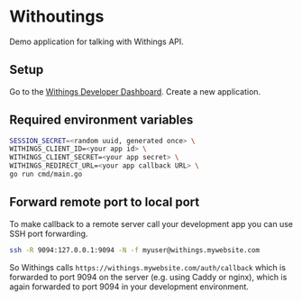 # Withoutings

Demo application for talking with Withings API.

## Setup

Go to the [Withings Developer Dashboard](https://developer.withings.com/dashboard/).
Create a new application.

## Required environment variables

```bash
SESSION_SECRET=<random uuid, generated once> \
WITHINGS_CLIENT_ID=<your app id> \
WITHINGS_CLIENT_SECRET=<your app secret> \
WITHINGS_REDIRECT_URL=<your app callback URL> \
go run cmd/main.go
```

## Forward remote port to local port

To make callback to a remote server call your development app you can
use SSH port forwarding.

```bash
ssh -R 9094:127.0.0.1:9094 -N -f myuser@withings.mywebsite.com
```

So Withings calls `https://withings.mywebsite.com/auth/callback` which is
forwarded to port 9094 on the server (e.g. using Caddy or nginx), which
is again forwarded to port 9094 in your development environment.